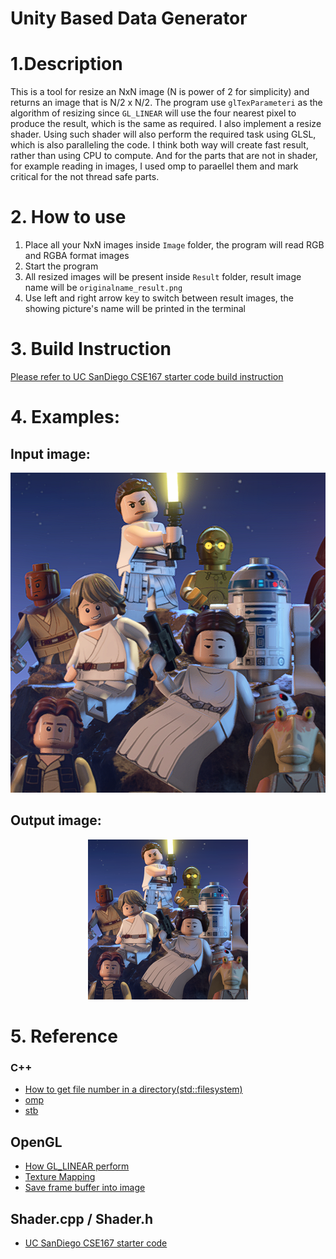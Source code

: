 # Unity Based Data Generator

# 1.Description
This is a tool for resize an NxN image (N is power of 2 for simplicity) and returns an image that is N/2 x N/2. The program use `glTexParameteri` as the algorithm of resizing since `GL_LINEAR` will use the four nearest pixel to produce the result, which is the same as required. I also implement a resize shader. Using such shader will also perform the required task using GLSL, which is also paralleling the code. I think both way will create fast result, rather than using CPU to compute. And for the parts that are not in shader, for example reading in images, I used omp to paraellel them and mark critical for the not thread safe parts. 

# 2. How to use
1. Place all your NxN images inside `Image` folder, the program will read RGB and RGBA format images
2. Start the program
3. All resized images will be present inside `Result` folder, result image name will be `originalname_result.png`
4. Use left and right arrow key to switch between result images, the showing picture's name will be printed in the terminal
# 3. Build Instruction
[Please refer to UC SanDiego CSE167 starter code build instruction](http://ivl.calit2.net/wiki/index.php/BasecodeCSE167F20)
# 4. Examples:
## Input image:
<p align="center">
  <img src="Samples/copy_0.png" alt="Logo" width="512" height="512">
</p>

## Output image:
<p align="center">
  <img src="Samples/copy_0_result.png" alt="Logo" width="256" height="256">
</p>

# 5. Reference
### C++
- [How to get file number in a directory(std::filesystem)](https://stackoverflow.com/questions/41304891/how-to-count-the-number-of-files-in-a-directory-using-standard)
- [omp](https://www.openmp.org/wp-content/uploads/OpenMP3.1-CCard.pdf)
- [stb](https://github.com/nothings/stb/tree/master)
## OpenGL
- [How GL_LINEAR perform](https://registry.khronos.org/OpenGL-Refpages/gl4/html/glTexParameter.xhtml)
- [Texture Mapping](https://learnopengl.com/Getting-started/Textures)
- [Save frame buffer into image](https://lencerf.github.io/post/2019-09-21-save-the-opengl-rendering-to-image-file/)
## Shader.cpp / Shader.h 
 - [UC SanDiego CSE167 starter code](http://ivl.calit2.net/wiki/index.php/BasecodeCSE167F20)

